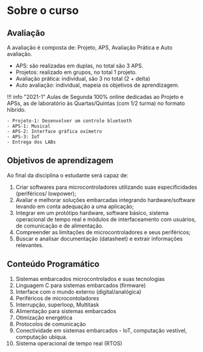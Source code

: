 # Sobre o curso

## Avaliação

A avaliação é composta de: Projeto, APS, Avaliação Prática e Auto avaliação.

- APS: são realizadas em duplas, no total são 3 APS.
- Projetos: realizado em grupos, no total 1 projeto.
- Avaliação prática: individual, são 3 no total (2 + delta)
- Auto avaliação: individual, mapeia os objetivos de aprendizagem.

!!! info "2021-1"
    Aulas de Segunda 100% online dedicadas ao Projeto e APSs, as de laboratório às Quartas/Quintas (com 1/2 turma) no formato hibrido.

    - Projeto-1: Desenvolver um controle bluetooth
    - APS-1: Musical
    - APS-2: Interface gráfica oxímetro
    - APS-3: IoT
    - Entrega dos LABs

## Objetivos de aprendizagem 

Ao final da disciplina o estudante será capaz de:

1.  Criar softwares para microcontroladores utilizando suas especificidades (periféricos/ lowpower);
1.  Avaliar e melhorar soluções embarcadas integrando hardware/software levando em conta adequação a uma aplicação;
1.  Integrar em um protótipo hardware, software básico, sistema operacional de tempo real e módulos de interfaceamento com usuários, de comunicação e de alimentação.
1.  Compreender as limitações de microcontroladores e seus periféricos;
1.  Buscar e analisar documentação (datasheet) e extrair informações relevantes.

## Conteúdo Programático

1.  Sistemas embarcados microcontrolados e suas tecnologias
1.  Linguagem C para sistemas embarcados (firmware)
1.  Interface com o mundo externo (digital/analógica)
1.  Periféricos de microcontoladores
1.  Interrupção, superloop, Multitask
1.  Alimentação para sistemas embarcados
1.  Otimização energética
1.  Protocolos de comunicação
1.  Conectividade em sistemas embarcados - IoT, computação vestível, computação ubíqua.
1.  Sistema operacional de tempo real (RTOS)

